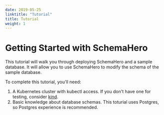 ```yaml
---
date: 2019-05-25
linktitle: "Tutorial"
title: Tutorial
weight: 1
---
```


# Getting Started with SchemaHero

This tutorial will walk you through deploying SchemaHero and a sample database. It will allow you to use SchemaHero to modify the schema of the sample database.

To complete this tutorial, you'll need:

1. A Kubernetes cluster with kubectl access. If you don't have one for testing, consider [kind](...).
2. Basic knowledge about database schemas. This toturial uses Postgres, so Postgres experience is recommended.



